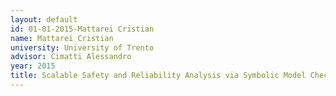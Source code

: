 ```yaml
---
layout: default 
id: 01-01-2015-Mattarei Cristian
name: Mattarei Cristian
university: University of Trento
advisor: Cimatti Alessandro
year: 2015
title: Scalable Safety and Reliability Analysis via Symbolic Model Checking: Theory and Applications
---
```

